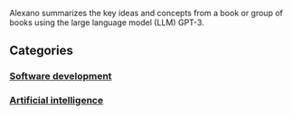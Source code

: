 Alexano summarizes the key ideas and concepts from a book or group of books using the large language model (LLM) GPT-3.

## Categories

### [Software development](/alexano/software-development/index.html)

### [Artificial intelligence](/alexano/artificial-intelligence/index.html)